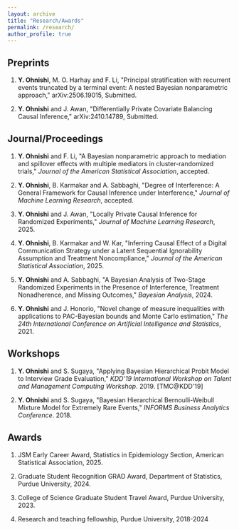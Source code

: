 ```yaml
---
layout: archive
title: "Research/Awards"
permalink: /research/
author_profile: true
---
```


<!-- {% if author.googlescholar %}
  You can also find my articles on <u><a href="{{author.googlescholar}}">my Google Scholar profile</a>.</u>
{% endif %}

{% include base_path %}

{% for post in site.publications reversed %}
  {% include archive-single.html %}
{% endfor %} -->

<!-- [Research Statement](/files/ResearchStatement.pdf) -->

Preprints
---------


1. **Y. Ohnishi**, M. O. Harhay and F. Li, "Principal stratification with recurrent events truncated by a terminal event: A nested Bayesian nonparametric approach," arXiv:2506.19015, Submitted.

1. **Y. Ohnishi** and J. Awan, "Differentially Private Covariate Balancing Causal Inference," arXiv:2410.14789, Submitted.


Journal/Proceedings
---------

1. **Y. Ohnishi** and F. Li, "A Bayesian nonparametric approach to mediation and spillover effects with multiple mediators in cluster-randomized trials," *Journal of the American Statistical Association*, accepted.

1. **Y. Ohnishi**, B. Karmakar and A. Sabbaghi, "Degree of Interference: A General Framework for Causal Inference under Interference," *Journal of Machine Learning Research*, accepted.

1. **Y. Ohnishi** and J. Awan, "Locally Private Causal Inference for Randomized Experiments," *Journal of Machine Learning Research*, 2025.

1. **Y. Ohnishi**, B. Karmakar and W. Kar, "Inferring Causal Effect of a Digital Communication Strategy under a Latent Sequential Ignorability Assumption and Treatment Noncompliance," *Journal of the American Statistical Association*, 2025.

1. **Y. Ohnishi** and A. Sabbaghi, "A Bayesian Analysis of Two-Stage Randomized Experiments in the Presence of Interference, Treatment Nonadherence, and Missing Outcomes," *Bayesian Analysis*, 2024.

1. **Y. Ohnishi** and J. Honorio, "Novel change of measure inequalities with applications to PAC-Bayesian bounds and Monte Carlo estimation," *The 24th International Conference on Artificial Intelligence and Statistics*, 2021.



Workshops
---------

1. **Y. Ohnishi** and S. Sugaya, "Applying Bayesian Hierarchical Probit Model to Interview Grade Evaluation," *KDD'19 International Workshop on Talent and Management Computing Workshop*. 2019. [TMC@KDD'19]

1. **Y. Ohnishi** and S. Sugaya, "Bayesian Hierarchical Bernoulli-Weibull Mixture Model for Extremely Rare Events," *INFORMS Business Analytics Conference*. 2018.


Awards
---------

1. JSM Early Career Award, Statistics in Epidemiology Section, American Statistical Association, 2025.

1. Graduate Student Recognition GRAD Award, Department of Statistics, Purdue University, 2024.

1. College of Science Graduate Student Travel Award, Purdue University, 2023.

1. Research and teaching fellowship, Purdue University, 2018-2024
